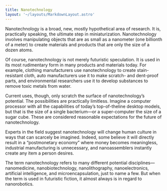 ```yaml
---
title: Nanotechnology
layout: '~/layouts/MarkdownLayout.astro'
---
```

Nanotechnology is a broad, new, mostly hypothetical area of research. It is,
practically speaking, the ultimate step in miniaturization. Nanotechnology
involves manipulating objects that are as small as a nanometer (one billionth
of a meter) to create materials and products that are only the size of a dozen
atoms.

Of course, nanotechnology is not merely futuristic speculation. It is used in
its most rudimentary form in many products and materials today. For example,
clothing manufacturers use nanotechnology to create stain-resistant cloth,
auto manufacturers use it to make scratch- and dent-proof parts, and
environmental researchers use it to develop substances to remove toxic metals
from water.

Current uses, though, only scratch the surface of nanotechnology’s potential.
The possibilities are practically limitless. Imagine a computer processor with
all the capabilities of today’s top-of-theline desktop models, but that is the
size of a single bacterium—or a super-computer the size of a sugar cube. These
are considered reasonable expectations for the future of nanotechnology.

Experts in the field suggest nanotechnology will change human culture in ways
that can scarcely be imagined. Indeed, some believe it will directly result in
a “postmonetary economy” where money becomes meaningless, industrial
manufacturing is unnecessary, and nanoassemblers instantly create any item a
person desires.

The term nanotechnology refers to many different potential
disciplines—nanomedicine, nanobiotechnology, nanolithography, nanoelectronics,
artificial intelligence, and microencapsulation, just to name a few. But when
the term is used in futuristic fiction, it almost always is in regard to
nanorobotics.

